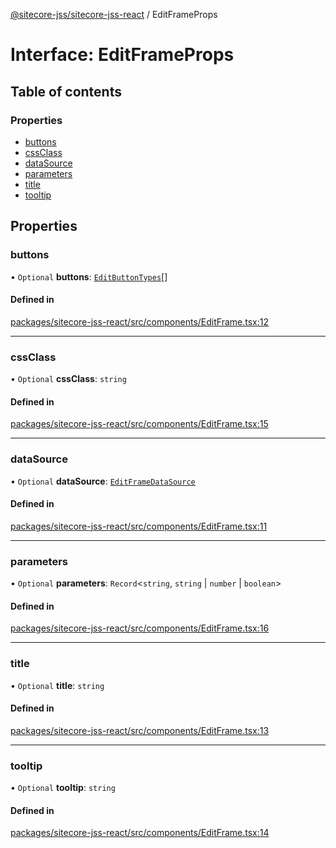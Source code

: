 [@sitecore-jss/sitecore-jss-react](../README.md) / EditFrameProps

# Interface: EditFrameProps

## Table of contents

### Properties

- [buttons](EditFrameProps.md#buttons)
- [cssClass](EditFrameProps.md#cssclass)
- [dataSource](EditFrameProps.md#datasource)
- [parameters](EditFrameProps.md#parameters)
- [title](EditFrameProps.md#title)
- [tooltip](EditFrameProps.md#tooltip)

## Properties

### buttons

• `Optional` **buttons**: [`EditButtonTypes`](../README.md#editbuttontypes)[]

#### Defined in

[packages/sitecore-jss-react/src/components/EditFrame.tsx:12](https://github.com/Sitecore/jss/blob/417153890/packages/sitecore-jss-react/src/components/EditFrame.tsx#L12)

___

### cssClass

• `Optional` **cssClass**: `string`

#### Defined in

[packages/sitecore-jss-react/src/components/EditFrame.tsx:15](https://github.com/Sitecore/jss/blob/417153890/packages/sitecore-jss-react/src/components/EditFrame.tsx#L15)

___

### dataSource

• `Optional` **dataSource**: [`EditFrameDataSource`](../README.md#editframedatasource)

#### Defined in

[packages/sitecore-jss-react/src/components/EditFrame.tsx:11](https://github.com/Sitecore/jss/blob/417153890/packages/sitecore-jss-react/src/components/EditFrame.tsx#L11)

___

### parameters

• `Optional` **parameters**: `Record`\<`string`, `string` \| `number` \| `boolean`\>

#### Defined in

[packages/sitecore-jss-react/src/components/EditFrame.tsx:16](https://github.com/Sitecore/jss/blob/417153890/packages/sitecore-jss-react/src/components/EditFrame.tsx#L16)

___

### title

• `Optional` **title**: `string`

#### Defined in

[packages/sitecore-jss-react/src/components/EditFrame.tsx:13](https://github.com/Sitecore/jss/blob/417153890/packages/sitecore-jss-react/src/components/EditFrame.tsx#L13)

___

### tooltip

• `Optional` **tooltip**: `string`

#### Defined in

[packages/sitecore-jss-react/src/components/EditFrame.tsx:14](https://github.com/Sitecore/jss/blob/417153890/packages/sitecore-jss-react/src/components/EditFrame.tsx#L14)
